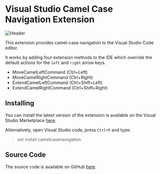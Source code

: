 # Visual Studio Camel Case Navigation Extension

![Header](https://raw.githubusercontent.com/maptz/Maptz.VSCode.Extensions.CamelCaseNavigation/master/imgs/Icon.png)

This extension provides camel-case navigation to the Visual Studio Code editor.

It works by adding four extension methods to the IDE which override the default actions for the `left` and `right` arrow keys.  

- MoveCamelLeftCommand (Ctrl+Left)
- MoveCamelRightCommand  (Ctrl+Right)
- ExtendCamelLeftCommand  (Ctrl+Shift+Left)
- ExtendCamelRightCommand (Ctrl+Shift+Right)

## Installing

You can install the latest version of the extension is available on the Visual Studio Marketplace [here](https://marketplace.visualstudio.com/items?itemName=maptz.camelcasenavigation).

Alternatively, open Visual Studio code, press `Ctrl+P` and type:

> ext install camelcasenavigation

## Source Code

The source code is available on GitHub [here](https://github.com/maptz/Maptz.VSCode.Extensions.CamelCaseNavigation).

